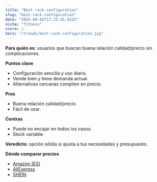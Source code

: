 ```yaml
---
title: "Best rack configuration"
slug: "best-rack-configuration"
date: "2025-09-02T17:23:35.413Z"
niche: "fitness"
score: 1
hero: "/trends/best-rack-configuration.jpg"
---
```


**Para quién es**: usuarios que buscan buena relación calidad/precio sin complicaciones.
  
**Puntos clave**
- Configuración sencilla y uso diario.
- Vende bien y tiene demanda actual.
- Alternativas cercanas compiten en precio.

**Pros**
- Buena relación calidad/precio.
- Fácil de usar.

**Contras**
- Puede no encajar en todos los casos.
- Stock variable.

**Veredicto**: opción sólida si ajusta a tus necesidades y presupuesto.

**Dónde comparar precios**
- [Amazon (ES)](https://www.amazon.es/s?k=Best%20rack%20configuration&language=es_ES&tag=teknovashop25-21)
- [AliExpress](https://es.aliexpress.com/wholesale?SearchText=Best%20rack%20configuration)
- [SHEIN](https://es.shein.com/pdsearch/Best%20rack%20configuration/)
